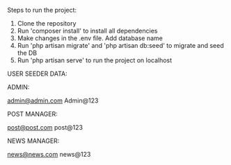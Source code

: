 Steps to run the project:

1. Clone the repository
2. Run 'composer install' to install all dependencies
3. Make changes in the .env file. Add database name
4. Run 'php artisan migrate' and 'php artisan db:seed' to migrate and seed the DB
5. Run 'php artisan serve' to run the project on localhost

USER SEEDER DATA:

ADMIN:

admin@admin.com
Admin@123

POST MANAGER:

post@post.com
post@123


NEWS MANAGER:

news@news.com
news@123
